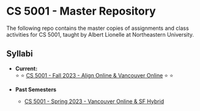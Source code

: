 # CS 5001 - Master Repository 

The following repo contains the master copies of assignments and class activities for CS 5001, taught by Albert Lionelle at Northeastern University.

## Syllabi 

* **Current:**  
   :star: :star: [CS 5001 - Fall 2023 - Align Online & Vancouver Online](./Fall23.md) :star: :star: 
     
  
* **Past Semesters**
  * [CS 5001 - Spring 2023 - Vancouver Online & SF Hybrid](./Spring23.md)